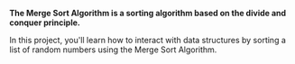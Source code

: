 **The Merge Sort Algorithm is a sorting algorithm based on the divide and conquer principle.**

In this project, you'll learn how to interact with data structures by sorting a list of random numbers using the Merge Sort Algorithm.
